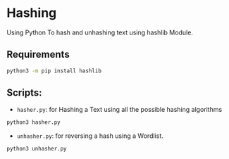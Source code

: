 # Hashing

Using Python To hash and unhashing text using hashlib Module. 

## Requirements
```bash
python3 -m pip install hashlib
```
## Scripts:
- `hasher.py`: for Hashing a Text using all the possible hashing algorithms
```bash
python3 hasher.py
```
- `unhasher.py`: for reversing a hash using a Wordlist.
```bash
python3 unhasher.py
```
